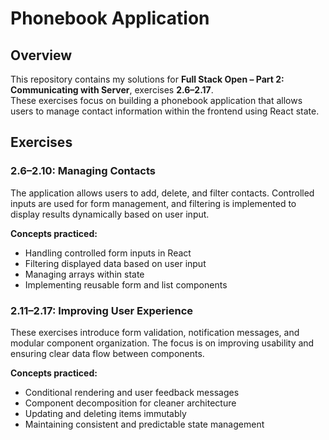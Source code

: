 # Phonebook Application  

## Overview  
This repository contains my solutions for **Full Stack Open – Part 2: Communicating with Server**, exercises **2.6–2.17**.  
These exercises focus on building a phonebook application that allows users to manage contact information within the frontend using React state.

## Exercises  

### 2.6–2.10: Managing Contacts  
The application allows users to add, delete, and filter contacts. Controlled inputs are used for form management, and filtering is implemented to display results dynamically based on user input.

**Concepts practiced:**  
- Handling controlled form inputs in React  
- Filtering displayed data based on user input  
- Managing arrays within state  
- Implementing reusable form and list components  

### 2.11–2.17: Improving User Experience  
These exercises introduce form validation, notification messages, and modular component organization. The focus is on improving usability and ensuring clear data flow between components.

**Concepts practiced:**  
- Conditional rendering and user feedback messages  
- Component decomposition for cleaner architecture  
- Updating and deleting items immutably  
- Maintaining consistent and predictable state management  